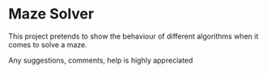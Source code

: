 # Maze Solver
This project pretends to show the behaviour of different algorithms when it comes to solve a maze.

Any suggestions, comments, help is highly appreciated

